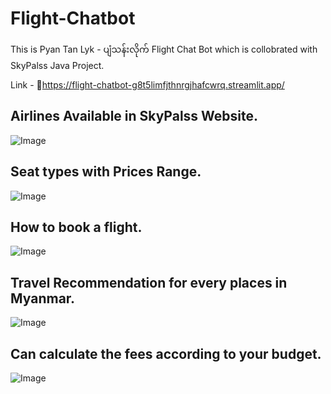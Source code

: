 # Flight-Chatbot
This is Pyan Tan Lyk - ပျံသန်းလိုက် Flight Chat Bot which is collobrated with SkyPalss Java Project.

Link - 🔗https://flight-chatbot-g8t5limfjthnrgjhafcwrq.streamlit.app/

## Airlines Available in SkyPalss Website.
![Image](https://github.com/user-attachments/assets/3e7b2f8c-5774-42c1-b59d-68346b9ae0e6)

## Seat types with Prices Range.
![Image](https://github.com/user-attachments/assets/0dedfc2d-eb39-431f-92b6-5a5752fcc216)

## How to book a flight.
![Image](https://github.com/user-attachments/assets/d12a81b3-4106-4fb8-b5e6-8edee5489da6)

## Travel Recommendation for every places in Myanmar.
![Image](https://github.com/user-attachments/assets/90c7cca2-ed8f-4768-a26b-281e96570d9b)

## Can calculate the fees according to your budget.
![Image](https://github.com/user-attachments/assets/ace3026e-f4ba-42d9-901b-eb54a019debe)

